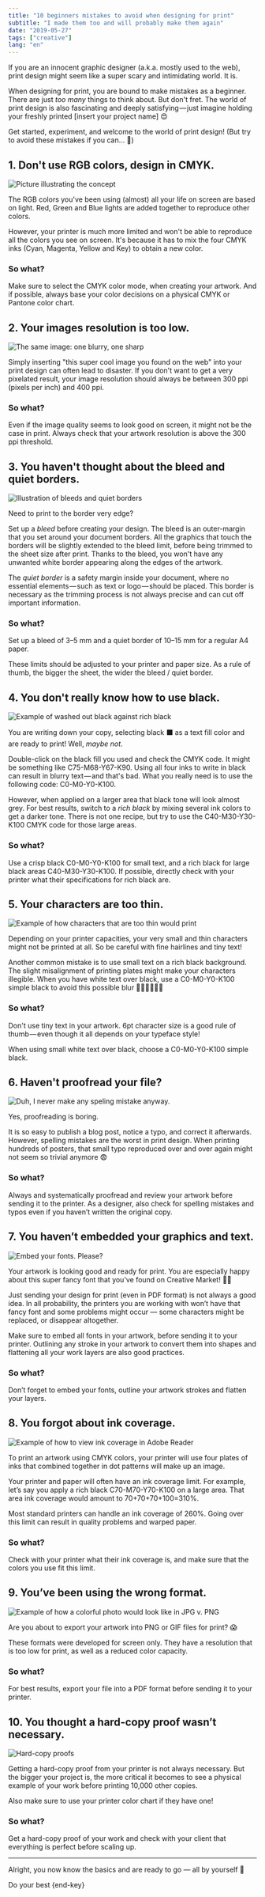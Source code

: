```yaml
---
title: "10 beginners mistakes to avoid when designing for print"
subtitle: "I made them too and will probably make them again"
date: "2019-05-27"
tags: ["creative"]
lang: "en"
---
```


If you are an innocent graphic designer (a.k.a. mostly used to the web), print design might seem like a super scary and intimidating world. It is.

When designing for print, you are bound to make mistakes as a beginner. There are just _too many_ things to think about. But don't fret. The world of print design is also fascinating and deeply satisfying — just imagine holding your freshly printed [insert your project name] 😍

Get started, experiment, and welcome to the world of print design! (But try to avoid these mistakes if you can… 🤞)

## 1. Don't use RGB colors, design in CMYK.

![Picture illustrating the concept](/public/img/20190527-design-for-print-1.webp)

The RGB colors you've been using (almost) all your life on screen are based on light. Red, Green and Blue lights are added together to reproduce other colors.

However, your printer is much more limited and won't be able to reproduce all the colors you see on screen. It's because it has to mix the four CMYK inks (Cyan, Magenta, Yellow and Key) to obtain a new color.

### So what?

Make sure to select the CMYK color mode, when creating your artwork. And if possible, always base your color decisions on a physical CMYK or Pantone color chart.

## 2. Your images resolution is too low.

![The same image: one blurry, one sharp](/public/img/20190527-design-for-print-2.webp)

Simply inserting "this super cool image you found on the web" into your print design can often lead to disaster. If you don't want to get a very pixelated result, your image resolution should always be between 300 ppi (pixels per inch) and 400 ppi.

### So what?

Even if the image quality seems to look good on screen, it might not be the case in print. Always check that your artwork resolution is above the 300 ppi threshold.

## 3. You haven't thought about the bleed and quiet borders.

![Illustration of bleeds and quiet borders](/public/img/20190527-design-for-print-3.webp)

Need to print to the border very edge?

Set up a _bleed_ before creating your design. The bleed is an outer-margin that you set around your document borders. All the graphics that touch the borders will be slightly extended to the bleed limit, before being trimmed to the sheet size after print. Thanks to the bleed, you won't have any unwanted white border appearing along the edges of the artwork.

The _quiet border_ is a safety margin inside your document, where no essential elements — such as text or logo — should be placed. This border is necessary as the trimming process is not always precise and can cut off important information.

### So what?

Set up a bleed of 3–5 mm and a quiet border of 10–15 mm for a regular A4 paper.

These limits should be adjusted to your printer and paper size. As a rule of thumb, the bigger the sheet, the wider the bleed / quiet border.

## 4. You don't really know how to use black.

![Example of washed out black against rich black](/public/img/20190527-design-for-print-4.webp)

You are writing down your copy, selecting black ⬛ as a text fill color and are ready to print! Well, _maybe not_.

Double-click on the black fill you used and check the CMYK code. It might be something like C75-M68-Y67-K90. Using all four inks to write in black can result in blurry text — and that's bad. What you really need is to use the following code: C0-M0-Y0-K100.

However, when applied on a larger area that black tone will look almost grey. For best results, switch to a _rich black_ by mixing several ink colors to get a darker tone. There is not one recipe, but try to use the C40-M30-Y30-K100 CMYK code for those large areas.

### So what?

Use a crisp black C0-M0-Y0-K100 for small text, and a rich black for large black areas C40-M30-Y30-K100. If possible, directly check with your printer what their specifications for rich black are.

## 5. Your characters are too thin.

![Example of how characters that are too thin would print](/public/img/20190527-design-for-print-5.webp)

Depending on your printer capacities, your very small and thin characters might not be printed at all. So be careful with fine hairlines and tiny text!

Another common mistake is to use small text on a rich black background. The slight misalignment of printing plates might make your characters illegible. When you have white text over black, use a C0-M0-Y0-K100 simple black to avoid this possible blur 🏃‍♂️🏃‍♂️🏃‍♂️

### So what?

Don't use tiny text in your artwork. 6pt character size is a good rule of thumb — even though it all depends on your typeface style!

When using small white text over black, choose a C0-M0-Y0-K100 simple black.

## 6. Haven't proofread your file?

![Duh, I never make any speling mistake anyway.](/public/img/20190527-design-for-print-6.webp)

Yes, proofreading is boring.

It is so easy to publish a blog post, notice a typo, and correct it afterwards. However, spelling mistakes are the worst in print design. When printing hundreds of posters, that small typo reproduced over and over again might not seem so trivial anymore 😨

### So what?

Always and systematically proofread and review your artwork before sending it to the printer. As a designer, also check for spelling mistakes and typos even if you haven’t written the original copy.

## 7. You haven’t embedded your graphics and text.

![Embed your fonts. Please?](/public/img/20190527-design-for-print-7.webp)

Your artwork is looking good and ready for print. You are especially happy about this super fancy font that you’ve found on Creative Market! 💁‍♀️

Just sending your design for print (even in PDF format) is not always a good idea. In all probability, the printers you are working with won’t have that fancy font and some problems might occur — some characters might be replaced, or disappear altogether.

Make sure to embed all fonts in your artwork, before sending it to your printer. Outlining any stroke in your artwork to convert them into shapes and flattening all your work layers are also good practices.

### So what?

Don’t forget to embed your fonts, outline your artwork strokes and flatten your layers.

## 8. You forgot about ink coverage.

![Example of how to view ink coverage in Adobe Reader](/public/img/20190527-design-for-print-8.webp)

To print an artwork using CMYK colors, your printer will use four plates of inks that combined together in dot patterns will make up an image.

Your printer and paper will often have an ink coverage limit. For example, let’s say you apply a rich black C70-M70-Y70-K100 on a large area. That area ink coverage would amount to 70+70+70+100=310%.

Most standard printers can handle an ink coverage of 260%. Going over this limit can result in quality problems and warped paper.

### So what?

Check with your printer what their ink coverage is, and make sure that the colors you use fit this limit.

## 9. You’ve been using the wrong format.

![Example of how a colorful photo would look like in JPG v. PNG](/public/img/20190527-design-for-print-9.webp)

Are you about to export your artwork into PNG or GIF files for print? 😱

These formats were developed for screen only. They have a resolution that is too low for print, as well as a reduced color capacity.

### So what?

For best results, export your file into a PDF format before sending it to your printer.

## 10. You thought a hard-copy proof wasn’t necessary.

![Hard-copy proofs](/public/img/20190527-design-for-print-10.webp)

Getting a hard-copy proof from your printer is not always necessary. But the bigger your project is, the more critical it becomes to see a physical example of your work before printing 10,000 other copies.

Also make sure to use your printer color chart if they have one!

### So what?

Get a hard-copy proof of your work and check with your client that everything is perfect before scaling up.

---

Alright, you now know the basics and are ready to go — all by yourself 🤧

Do your best {end-key}
